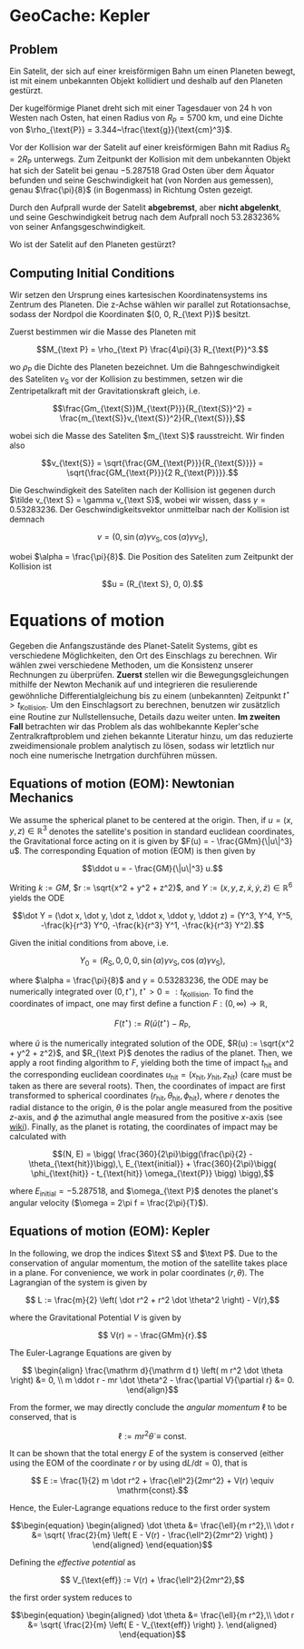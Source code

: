 # GeoCache: Kepler

## Problem


Ein Satelit, der sich auf einer kreisförmigen
Bahn um einen Planeten bewegt,
ist mit einem unbekannten Objekt kollidiert
und deshalb auf den Planeten gestürzt.

Der kugelförmige Planet dreht sich
mit einer Tagesdauer von $24~\text{h}$
von Westen nach Osten,
hat einen Radius von $R_{\text{P}} = 5700~\text{km}$,
und eine Dichte von
$\rho_{\text{P}} = 3.344~\frac{\text{g}}{\text{cm}^3}$.

Vor der Kollision war der Satelit
auf einer kreisförmigen Bahn mit Radius
$R_{\text{S}} =2 R_{\text{P}}$ unterwegs.
Zum Zeitpunkt der Kollision mit dem unbekannten Objekt
hat sich der Satelit bei genau
$-5.287518$
Grad Osten über dem Äquator befunden und seine Geschwindigkeit hat
(von Norden aus gemessen), genau
$\frac{\pi}{8}$ (in Bogenmass)
in Richtung Osten gezeigt.

Durch den Aufprall wurde der Satelit **abgebremst**,
aber **nicht abgelenkt**, und seine Geschwindigkeit betrug
nach dem Aufprall noch
$53.283236\%$
von seiner Anfangsgeschwindigkeit.

Wo ist der Satelit auf den Planeten gestürzt?

## Computing Initial Conditions

Wir setzen den Ursprung eines kartesischen Koordinatensystems
ins Zentrum des Planeten.
Die z-Achse wählen wir parallel zut Rotationsachse,
sodass der Nordpol die Koordinaten
$(0, 0, R_{\text P})$ besitzt.

Zuerst bestimmen wir die Masse des Planeten mit
```math
M_{\text P} = \rho_{\text P} \frac{4\pi}{3} R_{\text{P}}^3.
```
wo $\rho_{\text{P}}$ die Dichte des Planeten bezeichnet.
Um die Bahngeschwindigkeit des Sateliten $v_{\text{S}}$
vor der Kollision zu bestimmen, setzen wir die Zentripetalkraft
mit der Gravitationskraft gleich, i.e.

```math
\frac{Gm_{\text{S}}M_{\text{P}}}{R_{\text{S}}^2}
=
\frac{m_{\text{S}}v_{\text{S}}^2}{R_{\text{S}}},
```

wobei sich die Masse des Sateliten $m_{\text S}$ rausstreicht.
Wir finden also

```math
v_{\text{S}}
= \sqrt{\frac{GM_{\text{P}}}{R_{\text{S}}}}
= \sqrt{\frac{GM_{\text{P}}}{2 R_{\text{P}}}}.
```

Die Geschwindigkeit des Sateliten nach der Kollision
ist gegenen durch $\tilde v_{\text S} = \gamma v_{\text S}$,
wobei wir wissen, dass
$\gamma = 0.53283236$.
Der Geschwindigkeitsvektor unmittelbar nach der Kollision ist demnach

```math
v = 
(0, \, 
\sin(\alpha) \gamma v_\text{S}, \,
\cos(\alpha) \gamma v_\text{S}),
```
wobei $\alpha = \frac{\pi}{8}$.
Die Position des Sateliten zum Zeitpunkt der Kollision ist
```math
u = (R_{\text S}, 0, 0).
```

# Equations of motion

Gegeben die Anfangszustände des Planet-Satelit Systems,
gibt es verschiedene Möglichkeiten,
den Ort des Einschlags zu berechnen.
Wir wählen zwei verschiedene Methoden,
um die Konsistenz unserer Rechnungen zu überprüfen.
__Zuerst__ stellen wir die Bewegungsgleichungen
mithilfe der Newton Mechanik auf und integrieren
die resulierende gewöhnliche Differentialgleichung
bis zu einem (unbekannten) Zeitpunkt $t^\star > t_{\text{Kollision}}$.
Um den Einschlagsort zu berechnen,
benutzen wir zusätzlich eine Routine zur Nullstellensuche,
Details dazu weiter unten.
__Im zweiten Fall__ betrachten wir das Problem
als das wohlbekannte Kepler'sche Zentralkraftproblem
und ziehen bekannte Literatur hinzu, um das reduzierte
zweidimensionale problem analytisch zu lösen,
sodass wir letztlich nur noch eine numerische Inetrgation
durchführen müssen.

## Equations of motion (EOM): Newtonian Mechanics


We assume the spherical planet to be centered at the origin.
Then, if $u = (x,y,z) \in \mathbb{R}^3$
denotes the satellite's position in standard euclidean coordinates,
the Gravitational force acting on it is given by
$F(u) = - \frac{GMm}{\|u\|^3} u$.
The corresponding Equation of motion (EOM)
is then given by
```math
\ddot u = - \frac{GM}{\|u\|^3} u.
```
Writing
$k:= GM$, $r := \sqrt{x^2 + y^2 + z^2}$, and
$Y := (x,y,z,\dot x, \dot y, \dot z) \in \mathbb R^6$
yields the ODE
```math
\dot Y
=
(\dot x, \dot y, \dot z, \ddot x, \ddot y, \ddot z)
=
(Y^3, Y^4, Y^5,
-\frac{k}{r^3} Y^0,
-\frac{k}{r^3} Y^1,
-\frac{k}{r^3} Y^2).
```
Given the initial conditions from above, i.e.

```math
Y_0 =
(R_{\text{S}}, 0, 0, 0,
\sin(\alpha) \gamma v_\text{S},
\cos(\alpha) \gamma v_\text{S}),
```

where $\alpha = \frac{\pi}{8}$
and $\gamma = 0.53283236$,
the ODE may be numerically integrated over
$(0, t^\star)$, $t^\star > 0 =: t_{\text{Kollision}}$.
To find the coordinates of impact,
one may first define a function
$F : (0, \infty) \to \mathbb R$,

```math
F(t^\star)
:=
R(\tilde u (t^\star) - R_{\text{P}},
```

where $\tilde u$ is the numerically integrated solution of the ODE,
$R(u) := \sqrt{x^2 + y^2 + z^2}$,
and $R_{\text P}$ denotes the radius of the planet.
Then, we apply a root finding algorithm to $F$,
yielding both the time of impact $t_{\text{hit}}$
and the corresponding euclidean coordinates
$u_{\text{hit}}=(x_{\text{hit}}, y_{\text{hit}}, z_{\text{hit}})$
(care must be taken as there are several roots).
Then, the coordinates of impact are first transformed
to spherical coordinates
$(r_{\text{hit}}, \theta_{\text{hit}}, \phi_{\text{hit}})$,
where $r$ denotes the radial distance to the origin,
$\theta$ is the polar angle measured from the positive $z$-axis,
and $\phi$ the azimuthal angle measured from the positive $x$-axis
(see [wiki](https://en.wikipedia.org/wiki/Spherical_coordinate_systemhttps://en.wikipedia.org/wiki/Spherical_coordinate_system)).
Finally, as the planet is rotating,
the coordinates of impact may be calculated with

```math
(N, E)
=
\bigg(
    \frac{360}{2\pi}\bigg(\frac{\pi}{2} - \theta_{\text{hit}}\bigg),\,
    E_{\text{initial}} + \frac{360}{2\pi}\bigg( \phi_{\text{hit}} - t_{\text{hit}} \omega_{\text{P}} \bigg)
\bigg),
```

where
$E_{\text{initial}} = −5.287518$,
and $\omega_{\text P}$ denotes the planet's angular velocity
($\omega = 2\pi f = \frac{2\pi}{T}$).

## Equations of motion (EOM): Kepler


In the following, we drop the indices $\text S$ and $\text P$.
Due to the conservation of angular momentum,
the motion of the satellite takes place in a plane.
For convenience, we work in polar coordinates $(r, \theta)$.
The Lagrangian of the system is given by

```math
    L
    :=
    \frac{m}{2}
    \left(
        \dot r^2 + r^2 \dot \theta^2
    \right)
    - V(r),
```

where the Gravitational Potential $V$ is given by

```math
    V(r) = - \frac{GMm}{r}.
```

The Euler-Lagrange Equations are given by

```math
    \begin{align}
        \frac{\mathrm d}{\mathrm d t}
        \left(
            m r^2 \dot \theta
        \right)
        &= 0, \\
        m \ddot r - mr \dot \theta^2 - \frac{\partial V}{\partial r} &= 0.
    \end{align}
```

From the former, we may directly conclude
the _angular momentum_ $\ell$ to be conserved,
that is

```math
    \ell := m r^2 \dot \theta \equiv \mathrm{const}.
```

It can be shown that the total energy $E$
of the system is conserved
(either using the EOM of the coordinate $r$
or by using $\mathrm d L/ \mathrm d t = 0$),
that is
```math
    E
    := \frac{1}{2} m \dot r^2
    + \frac{\ell^2}{2mr^2}
    + V(r) \equiv \mathrm{const}.
```

Hence, the Euler-Lagrange equations reduce to the
first order system

```math
\begin{equation}
    \begin{aligned}
        \dot \theta 
        &=
        \frac{\ell}{m r^2},\\
        \dot r
        &=
        \sqrt{
            \frac{2}{m}
            \left(
                E - V(r) - \frac{\ell^2}{2mr^2}
            \right)
        }
    \end{aligned}
\end{equation}
```

Defining the _effective potential_ as

```math
    V_{\text{eff}}
    :=
    V(r) + \frac{\ell^2}{2mr^2},
```

the first order system reduces to

```math
\begin{equation}
    \begin{aligned}
        \dot \theta 
        &=
        \frac{\ell}{m r^2},\\
        \dot r
        &=
        \sqrt{
            \frac{2}{m}
            \left(
                E - V_{\text{eff}}
            \right)
        }.
    \end{aligned}
\end{equation}
```

